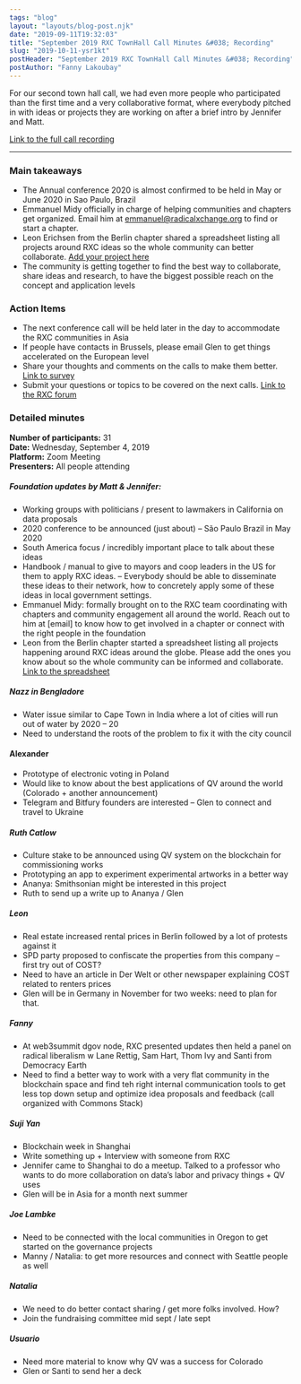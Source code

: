 ```yaml
---
tags: "blog"
layout: "layouts/blog-post.njk"
date: "2019-09-11T19:32:03"
title: "September 2019 RXC TownHall Call Minutes &#038; Recording"
slug: "2019-10-11-ysr1kt"
postHeader: "September 2019 RXC TownHall Call Minutes &#038; Recording"
postAuthor: "Fanny Lakoubay"
---
```

For our second town hall call, we had even more people who participated than the first time and a very collaborative format, where everybody pitched in with ideas or projects they are working on after a brief intro by Jennifer and Matt.

[Link to the full call recording](https://zoom.us/recording/share/zQVhtJxY8AvLi57pV_K7Rr6ZPCwc391wda0iVvuS-kCwIumekTziMw)

* * *

### Main takeaways

*   The Annual conference 2020 is almost confirmed to be held in May or June 2020 in Sao Paulo, Brazil
*   Emmanuel Midy officially in charge of helping communities and chapters get organized. Email him at [emmanuel@radicalxchange.org](mailto:emmanuel@radicalxchange.org) to find or start a chapter.
*   Leon Erichsen from the Berlin chapter shared a spreadsheet listing all projects around RXC ideas so the whole community can better collaborate. [Add your project here](https://docs.google.com/spreadsheets/d/1WCw-wFetf0GpqN7auvbyRL5JTseMUgp0W32cPPn6_2A/edit?ts=5d8cd514#gid=0)
*   The community is getting together to find the best way to collaborate, share ideas and research, to have the biggest possible reach on the concept and application levels

### Action Items

*   The next conference call will be held later in the day to accommodate the RXC communities in Asia
*   If people have contacts in Brussels, please email Glen to get things accelerated on the European level
*   Share your thoughts and comments on the calls to make them better. [Link to survey](https://forms.gle/i5iVB1s3TeNuVSVu8)
*   Submit your questions or topics to be covered on the next calls. [Link to the RXC forum](https://forum.radicalxchange.org/t/submit-your-questions-to-the-next-town-hall-call/206)

### Detailed minutes

**Number of participants:** 31  
**Date:** Wednesday, September 4, 2019  
**Platform:** Zoom Meeting  
**Presenters:** All people attending

##### Foundation updates by Matt & Jennifer:

*   Working groups with politicians / present to lawmakers in California on data proposals
*   2020 conference to be announced (just about) – São Paulo Brazil in May 2020
*   South America focus / incredibly important place to talk about these ideas
*   Handbook / manual to give to mayors and coop leaders in the US for them to apply RXC ideas. – Everybody should be able to disseminate these ideas to their network, how to concretely apply some of these ideas in local government settings.
*   Emmanuel Midy: formally brought on to the RXC team coordinating with chapters and community engagement all around the world. Reach out to him at \[email\] to know how to get involved in a chapter or connect with the right people in the foundation
*   Leon from the Berlin chapter started a spreadsheet listing all projects happening around RXC ideas around the globe. Please add the ones you know about so the whole community can be informed and collaborate. [Link to the spreadsheet](https://docs.google.com/spreadsheets/d/1WCw-wFetf0GpqN7auvbyRL5JTseMUgp0W32cPPn6_2A/edit?ts=5d8cd514#gid=0)

##### Nazz in Bengladore

*   Water issue similar to Cape Town in India where a lot of cities will run out of water by 2020 – 20
*   Need to understand the roots of the problem to fix it with the city council

#### Alexander

*   Prototype of electronic voting in Poland
*   Would like to know about the best applications of QV around the world (Colorado + another announcement)
*   Telegram and Bitfury founders are interested – Glen to connect and travel to Ukraine

##### Ruth Catlow

*   Culture stake to be announced using QV system on the blockchain for commissioning works
*   Prototyping an app to experiment experimental artworks in a better way
*   Ananya: Smithsonian might be interested in this project
*   Ruth to send up a write up to Ananya / Glen

##### Leon

*   Real estate increased rental prices in Berlin followed by a lot of protests against it
*   SPD party proposed to confiscate the properties from this company – first try out of COST?
*   Need to have an article in Der Welt or other newspaper explaining COST related to renters prices
*   Glen will be in Germany in November for two weeks: need to plan for that.

##### Fanny

*   At web3summit dgov node, RXC presented updates then held a panel on radical liberalism w Lane Rettig, Sam Hart, Thom Ivy and Santi from Democracy Earth
*   Need to find a better way to work with a very flat community in the blockchain space and find teh right internal communication tools to get less top down setup and optimize idea proposals and feedback (call organized with Commons Stack)

##### Suji Yan

*   Blockchain week in Shanghai
*   Write something up + Interview with someone from RXC
*   Jennifer came to Shanghai to do a meetup. Talked to a professor who wants to do more collaboration on data’s labor and privacy things + QV uses
*   Glen will be in Asia for a month next summer

##### Joe Lambke

*   Need to be connected with the local communities in Oregon to get started on the governance projects
*   Manny / Natalia: to get more resources and connect with Seattle people as well

##### Natalia

*   We need to do better contact sharing / get more folks involved. How?
*   Join the fundraising committee mid sept / late sept

##### Usuario

*   Need more material to know why QV was a success for Colorado
*   Glen or Santi to send her a deck